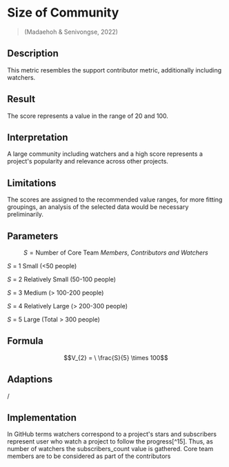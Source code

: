 # Size of Community 
>(Madaehoh & Senivongse, 2022)

## Description

This metric resembles the support contributor metric, additionally
including watchers.

## Result

The score represents a value in the range of 20 and 100.

## Interpretation

A large community including watchers and a high score represents a
project's popularity and relevance across other projects.

## Limitations

The scores are assigned to the recommended value ranges, for more
fitting groupings, an analysis of the selected data would be necessary
preliminarily.

## Parameters

$$S = \text{Number}\ \text{of}\ \text{Core}\ \text{Team}\ Members,\ Contributors\ and\ Watchers$$

$S\  = \ 1$ Small (\<50 people)

$S\  = \ 2$ Relatively Small (50-100 people)

$S\  = \ 3$ Medium (\> 100-200 people)

$S\  = \ 4$ Relatively Large (\> 200-300 people)

$S\  = \ 5$ Large (Total \> 300 people)

## Formula

$$V_{2} = \ \frac{S}{5} \times 100$$

## Adaptions 
/

## Implementation

In GitHub terms watchers correspond to a project's stars and subscribers
represent user who watch a project to follow the progress[^15]. Thus, as
number of watchers the subscribers\_count value is gathered. Core team
members are to be considered as part of the contributors
